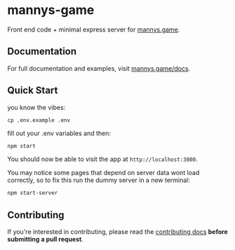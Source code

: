 # mannys-game

Front end code + minimal express server for [mannys.game](https://mannys.game).

## Documentation

For full documentation and examples, visit [mannys.game/docs](https://mannys.game/docs).

## Quick Start

you know the vibes:

```
cp .env.example .env
```

fill out your .env variables and then:

```bash
npm start
```

You should now be able to visit the app at `http://localhost:3000`.

You may notice some pages that depend on server data wont load correctly, so to fix this run the dummy server in a new terminal:

```bash
npm start-server
```

## Contributing

If you're interested in contributing, please read the [contributing docs](/.github/CONTRIBUTING.md) **before submitting a pull request**.

